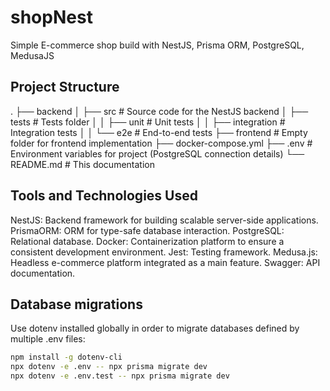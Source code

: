 # shopNest
Simple E-commerce shop build with NestJS, Prisma ORM, PostgreSQL, MedusaJS

## Project Structure

.
├── backend
│ ├── src # Source code for the NestJS backend
│ ├── tests # Tests folder
│ │ ├── unit # Unit tests
│ │ ├── integration # Integration tests
│ │ └── e2e # End-to-end tests
├── frontend # Empty folder for frontend implementation
├── docker-compose.yml
├── .env # Environment variables for project (PostgreSQL connection details)
└── README.md # This documentation

## Tools and Technologies Used

NestJS: Backend framework for building scalable server-side applications.
PrismaORM: ORM for type-safe database interaction.
PostgreSQL: Relational database.
Docker: Containerization platform to ensure a consistent development environment.
Jest: Testing framework.
Medusa.js: Headless e-commerce platform integrated as a main feature.
Swagger: API documentation.


## Database migrations

Use dotenv installed globally in order to migrate databases defined by multiple .env files:

```bash
npm install -g dotenv-cli
npx dotenv -e .env -- npx prisma migrate dev
npx dotenv -e .env.test -- npx prisma migrate dev
```